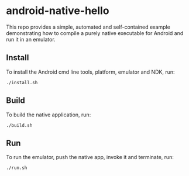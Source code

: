 # android-native-hello

This repo provides a simple, automated and self-contained example demonstrating how to compile a purely native executable for Android and run it in an emulator.

## Install
To install the Android cmd line tools, platform, emulator and NDK, run:
```
./install.sh
```

## Build
To build the native application, run:
```
./build.sh
```

## Run
To run the emulator, push the native app, invoke it and terminate, run:
```
./run.sh
```
